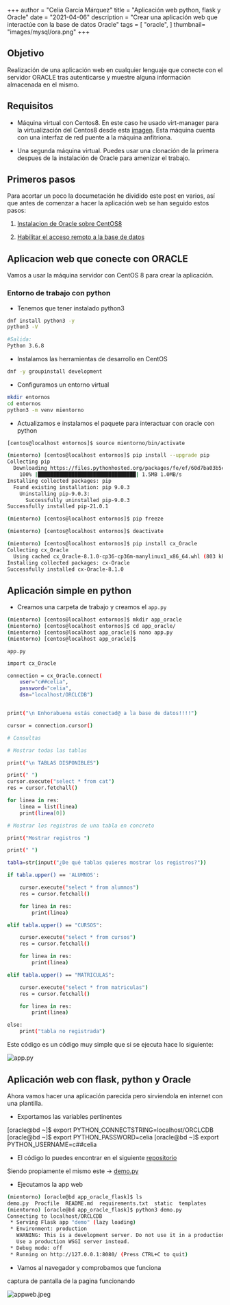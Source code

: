 +++
author = "Celia García Márquez"
title = "Aplicación web python, flask y Oracle"
date = "2021-04-06"
description = "Crear una aplicación web que interactúe con la base de datos Oracle"
tags = [
    "oracle",
]
thumbnail= "images/mysql/ora.png"
+++

## Objetivo

Realización de una aplicación web en cualquier lenguaje que conecte con el servidor ORACLE tras autenticarse y muestre alguna información almacenada en el mismo.


## Requisitos

* Máquina virtual con Centos8. En este caso he usado virt-manager para la virtualización del Centos8 desde esta [imagen](https://ftp.rediris.es/mirror/CentOS/8/BaseOS/x86_64/os/images/boot.iso). Esta máquina cuenta con una interfaz de red puente a la máquina anfitriona.

* Una segunda máquina virtual. Puedes usar una clonación de la primera despues de la instalación de Oracle para amenizar el trabajo.


## Primeros pasos

Para acortar un poco la documetación he dividido este post en varios, así que antes de comenzar a hacer la aplicación web se han seguido estos pasos:

  1. [Instalacion de Oracle sobre CentOS8](https://www.celiagm.es/post/insta_oracle/)

  2. [Habilitar el acceso remoto a la base de datos](https://www.celiagm.es/post/clienteoracle/)


## Aplicacion web que conecte con ORACLE 

Vamos a usar la máquina servidor con CentOS 8 para crear la aplicación.

### Entorno de trabajo con python 

* Tenemos que tener instalado python3 

```sh
dnf install python3 -y
python3 -V

#Salida:
Python 3.6.8

```

* Instalamos las herramientas de desarrollo en CentOS 

```sh
dnf -y groupinstall development
```


* Configuramos un entorno virtual 

```sh
mkdir entornos
cd entornos
python3 -m venv mientorno
```

* Actualizamos e instalamos el paquete para interactuar con oracle con python

```sh
[centos@localhost entornos]$ source mientorno/bin/activate

(mientorno) [centos@localhost entornos]$ pip install --upgrade pip
Collecting pip
  Downloading https://files.pythonhosted.org/packages/fe/ef/60d7ba03b5c442309ef42e7d69959f73aacccd0d86008362a681c4698e83/pip-21.0.1-py3-none-any.whl (1.5MB)
    100% |████████████████████████████████| 1.5MB 1.0MB/s 
Installing collected packages: pip
  Found existing installation: pip 9.0.3
    Uninstalling pip-9.0.3:
      Successfully uninstalled pip-9.0.3
Successfully installed pip-21.0.1

(mientorno) [centos@localhost entornos]$ pip freeze

(mientorno) [centos@localhost entornos]$ deactivate

(mientorno) [centos@localhost entornos]$ pip install cx_Oracle
Collecting cx_Oracle
  Using cached cx_Oracle-8.1.0-cp36-cp36m-manylinux1_x86_64.whl (803 kB)
Installing collected packages: cx-Oracle
Successfully installed cx-Oracle-8.1.0

```
## Aplicación simple en python

* Creamos una carpeta de trabajo y creamos el `app.py`

```sh
(mientorno) [centos@localhost entornos]$ mkdir app_oracle
(mientorno) [centos@localhost entornos]$ cd app_oracle/
(mientorno) [centos@localhost app_oracle]$ nano app.py
(mientorno) [centos@localhost app_oracle]$ 
```
`app.py`

```sh
import cx_Oracle

connection = cx_Oracle.connect(
    user="c##celia",
    password="celia",
    dsn="localhost/ORCLCDB")


print("\n Enhorabuena estás conectad@ a la base de datos!!!!")

cursor = connection.cursor()

# Consultas

# Mostrar todas las tablas

print("\n TABLAS DISPONIBLES")

print(" ")
cursor.execute("select * from cat")
res = cursor.fetchall()

for linea in res:
    linea = list(linea)
    print(linea[0])

# Mostrar los registros de una tabla en concreto 

print("Mostrar registros ")

print(" ")

tabla=str(input("¿De qué tablas quieres mostrar los registros?"))

if tabla.upper() == 'ALUMNOS':

    cursor.execute("select * from alumnos")
    res = cursor.fetchall()

    for linea in res:
        print(linea)

elif tabla.upper() == "CURSOS":

    cursor.execute("select * from cursos")
    res = cursor.fetchall()

    for linea in res:
        print(linea)

elif tabla.upper() == "MATRICULAS":

    cursor.execute("select * from matriculas")
    res = cursor.fetchall()

    for linea in res:
        print(linea)

else:
    print("tabla no registrada")

```
Este código es un código muy simple que si se ejecuta hace lo siguiente:

![app.py](/images/mysql/app.jpeg)


## Aplicación web con flask, python y Oracle 

Ahora vamos hacer una aplicación parecida pero sirviendola en internet con una plantilla.

* Exportamos las variables pertinentes 

[oracle@bd ~]$ export PYTHON_CONNECTSTRING=localhost/ORCLCDB
[oracle@bd ~]$ export PYTHON_PASSWORD=celia
[oracle@bd ~]$ export PYTHON_USERNAME=c##celia

* El código lo puedes encontrar en el siguiente [repositorio](https://github.com/CeliaGMqrz/app_oracle_flask)

Siendo propiamente el mismo este -> [demo.py](https://github.com/CeliaGMqrz/app_oracle_flask/blob/master/demo.py)

* Ejecutamos la app web 

```sh
(mientorno) [oracle@bd app_oracle_flask]$ ls
demo.py  Procfile  README.md  requirements.txt  static  templates
(mientorno) [oracle@bd app_oracle_flask]$ python3 demo.py 
Connecting to localhost/ORCLCDB
 * Serving Flask app "demo" (lazy loading)
 * Environment: production
   WARNING: This is a development server. Do not use it in a production deployment.
   Use a production WSGI server instead.
 * Debug mode: off
 * Running on http://127.0.0.1:8080/ (Press CTRL+C to quit)
```

* Vamos al navegador y comprobamos que funciona

captura de pantalla de la pagina funcionando 

![appweb.jpeg](/images/mysql/appweb.jpeg)